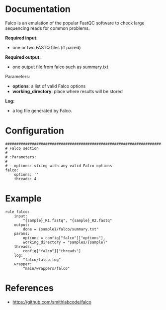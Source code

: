# Documentation

Falco is an emulation of the popular FastQC software to check large sequencing
reads for common problems.

**Required input:**

- one or two FASTQ files (if paired)

**Required output:**

- one output file from falco such as summary.txt 

Parameters:

- **options**: a list of valid Falco options
- **working_directory**: place where results will be stored

**Log:**

- a log file generated by Falco.

# Configuration

	######################################################################
	# Falco section
	#
	# :Parameters:
	#
	# - options: string with any valid Falco options
	falco:
		options: ''
		threads: 4

# Example

	rule falco:
		input:
			"{sample}_R1.fastq", "{sample}_R2.fastq"
		output:
			done = {sample}/falco/summary.txt"
		params:
			options = config["falco"]["options"],
			working_directory = "samples/{sample}"			
		threads:
			config["falco"]["threads"]
		log:
			"falco/falco.log"
		wrapper:
			"main/wrappers/falco"

# References

- https://github.com/smithlabcode/falco

